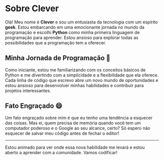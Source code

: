 # Sobre Clever

Olá! Meu nome é **Clever** e sou um entusiasta da tecnologia com um espírito **geek**. Estou embarcando em uma emocionante jornada no mundo da programação e escolhi **Python** como minha primeira linguagem de programação para aprender. Estou ansioso para explorar todas as possibilidades que a programação tem a oferecer.

## Minha Jornada de Programação 🚀

Como iniciante, estou me familiarizando com os conceitos básicos de Python e me divertindo com a simplicidade e a flexibilidade que ela oferece. Cada linha de código que escrevo abre um novo mundo de oportunidades e estou ansioso para desenvolver minhas habilidades e contribuir para projetos interessantes.

## Fato Engraçado 😄

Um fato engraçado sobre mim é que eu tenho uma tendência a esquecer das coisas. Mas ei, quem precisa de memória quando você tem um computador poderoso e o Google ao seu alcance, certo? Só espero não esquecer de salvar meu código antes de fechar o editor!

---

Estou animado para ver onde essa nova habilidade me levará e estou aberto a aprender com a comunidade. Vamos codificar!
